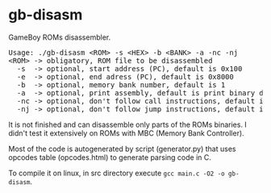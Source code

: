 gb-disasm
=========

GameBoy ROMs disassembler.

<pre>Usage: ./gb-disasm &lt;ROM&gt; -s &lt;HEX&gt; -b &lt;BANK&gt; -a -nc -nj
&lt;ROM&gt; -> obligatory, ROM file to be disassembled
  -s  -> optional, start address (PC), default is 0x100
  -e  -> optional, end adress (PC), default is 0x8000
  -b  -> optional, memory bank number, default is 1
  -a  -> optional, print assembly, default is print binary dump
  -nc -> optional, don't follow call instructions, default is to follow
  -nj -> optional, don't follow jump instructions, default is to follow</pre>

It is not finished and can disassemble only parts of the ROMs binaries.
I didn't test it extensively on ROMs with MBC (Memory Bank Controller).

Most of the code is autogenerated by script (generator.py) that uses 
opcodes table (opcodes.html) to generate parsing code in C.

To compile it on linux, in src directory execute `gcc main.c -O2 -o gb-disasm`.
